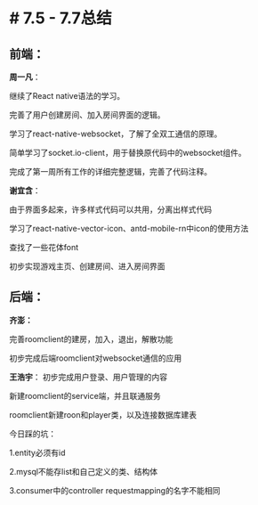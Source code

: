 ﻿# # 7.5 - 7.7总结

## 前端：
**周一凡**：

继续了React native语法的学习。

完善了用户创建房间、加入房间界面的逻辑。

学习了react-native-websocket，了解了全双工通信的原理。

简单学习了socket.io-client，用于替换原代码中的websocket组件。

完成了第一周所有工作的详细完整逻辑，完善了代码注释。

**谢宜含**：

由于界面多起来，许多样式代码可以共用，分离出样式代码

学习了react-native-vector-icon、antd-mobile-rn中icon的使用方法

查找了一些花体font

初步实现游戏主页、创建房间、进入房间界面

## 后端：
**齐澎：**

完善roomclient的建房，加入，退出，解散功能

初步完成后端roomclient对websocket通信的应用

**王浩宇**：
初步完成用户登录、用户管理的内容

新建roomclient的service端，并且联通服务

roomclient新建roon和player类，以及连接数据库建表

今日踩的坑：

1.entity必须有id

2.mysql不能存list和自己定义的类、结构体

3.consumer中的controller requestmapping的名字不能相同
